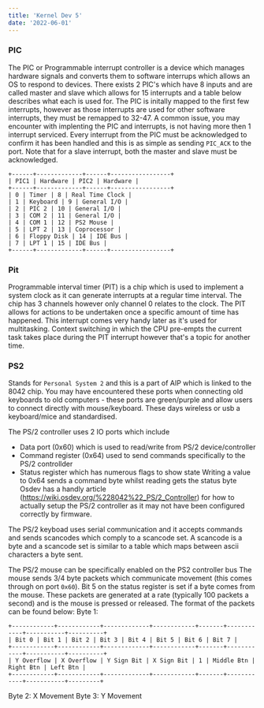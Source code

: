 ```yaml
---
title: 'Kernel Dev 5'
date: '2022-06-01'
---
```


### PIC

The PIC or Programmable interrupt controller is a device which manages hardware signals and converts them to software interrups which allows an OS to respond to devices.
There exists 2 PIC's which have 8 inputs and are called master and slave which allows for 15 interrupts and a table below describes what each is used for.
The PIC is initally mapped to the first few interrupts, however as those interrupts are used for other software interrupts, they must be remapped to 32-47. 
A common issue, you may encounter with implenting the PIC and interrupts, is not having more then 1 interrupt serviced. Every interrupt from the PIC must be acknowledged to confirm it has been handled and this is as simple as sending `PIC_ACK` to the port. Note that for a slave interrupt, both the master and slave must be acknowledged.

```
+------+-------------+------+-----------------+
| PIC1 | Hardware | PIC2 | Hardware |
+------+-------------+------+-----------------+
| 0 | Timer | 8 | Real Time Clock |
| 1 | Keyboard | 9 | General I/O |
| 2 | PIC 2 | 10 | General I/O |
| 3 | COM 2 | 11 | General I/O |
| 4 | COM 1 | 12 | PS2 Mouse |
| 5 | LPT 2 | 13 | Coprocessor |
| 6 | Floppy Disk | 14 | IDE Bus |
| 7 | LPT 1 | 15 | IDE Bus |
+------+-------------+------+-----------------+
```

### Pit
Programmable interval timer (PIT) is a chip which is used to implement a system clock as it can generate interrupts at a regular time interval. The chip has 3 channels however only channel 0 relates to the clock. The PIT allows for actions to be undertaken once a specific amount of time has happened. This interrupt comes very handy later as it's used for multitasking. Context switching in which the CPU pre-empts the current task takes place during the PIT interrupt however that's a topic for another time. 

### PS2
Stands for `Personal System 2` and this is a part of AIP which is linked to the 8042 chip. You may have encountered these ports when connecting old keyboards to old computers - these ports are green/purple and allow users to connect directly with mouse/keyboard. These days wireless or usb a keyboard/mice and standardised. 

The PS/2 controller uses 2 IO ports which include
- Data port (0x60) which is used to read/write from PS/2 device/controller
- Command register (0x64)  used to send commands specifically to the PS/2 controllder
- Status register which has numerous flags to show state
Writing a value to 0x64 sends a command byte whilst reading gets the status byte
Osdev has a handly article (https://wiki.osdev.org/%228042%22_PS/2_Controller) for how to actually setup the PS/2 controller as it may not have been configured correctly by firmware.

The PS/2 keyboad uses serial communication and it accepts commands and sends scancodes which comply to a scancode set. A scancode is a byte and a scancode set is similar to a table which maps between ascii characters a byte sent.

The PS/2 mouse can be specifically enabled on the PS2 controller bus
The mouse sends 3/4 byte packets which communicate movement (this comes through on port `0x60`). Bit 5 on the status register is set if a byte comes from the mouse. These packets are generated at a rate (typically 100 packets a second) and is the mouse is pressed or released.
The format of the packets can be found below:
Byte 1:
```
+------------+------------+-------------+------------+-------+------------+-----------+----------+
| Bit 0 | Bit 1 | Bit 2 | Bit 3 | Bit 4 | Bit 5 | Bit 6 | Bit 7 |
+------------+------------+-------------+------------+-------+------------+-----------+----------+
| Y Overflow | X Overflow | Y Sign Bit | X Sign Bit | 1 | Middle Btn | Right Btn | Left Btn |
+------------+------------+-------------+------------+-------+------------+-----------+---------+
```
Byte 2: X Movement
Byte 3: Y Movement